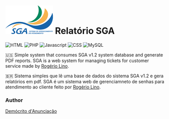 # ![logo SGA](Imagens/logo-sga.jpeg) Relatório SGA

![HTML](https://img.shields.io/static/v1?label=61.6%&message=HTML%205.0&color=orange)
![PHP](https://img.shields.io/static/v1?label=25.2%&message=PHP%207.2&color=blue)
![Javascript](https://img.shields.io/static/v1?label=6.6%&message=Javascript&color=yellow)
![CSS](https://img.shields.io/static/v1?label=6.6%&message=CSS&color=blueviolet)
![MySQL](https://img.shields.io/static/v1?&message=MySQL%208.0&color=navy)

🇺🇸
Simple system that consumes SGA v1.2 system database and generate PDF reports.
SGA is a web system for managing tickets for customer service made by [Rogério Lino](https://rogeriolino.com).

🇧🇷
Sistema simples que lê uma base de dados do sistema SGA v1.2 e gera relatórios em pdf.
SGA é um sistema web de gerenciamneto de senhas para atendimento ao cliente feito por [Rogério Lino](https://rogeriolino.com).

### Author
[Demócrito d'Anunciação](https://github.com/democrito88)
